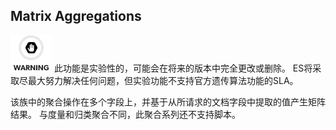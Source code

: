 ## Matrix Aggregations

![Warning](/images/icons/warning.png)
此功能是实验性的，可能会在将来的版本中完全更改或删除。 ES将采取尽最大努力解决任何问题，但实验功能不支持官方遗传算法功能的SLA。

该族中的聚合操作在多个字段上，并基于从所请求的文档字段中提取的值产生矩阵结果。 与度量和归类聚合不同，此聚合系列还不支持脚本。

